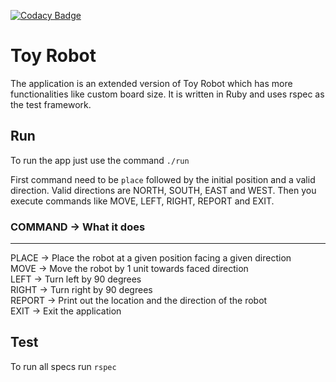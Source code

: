 [![Codacy Badge](https://api.codacy.com/project/badge/Grade/e09e10a6a966415699cff5a8007b2c05)](https://www.codacy.com/app/iranthau/toy-robot?utm_source=github.com&amp;utm_medium=referral&amp;utm_content=iranthau/toy-robot&amp;utm_campaign=Badge_Grade)

# Toy Robot

The application is an extended version of Toy Robot which has more functionalities like custom board size. It is written in Ruby and uses rspec as the test framework.

## Run

To run the app just use the command `./run`

First command need to be `place` followed by the initial position and a valid direction. Valid directions are NORTH, SOUTH, EAST and WEST.
Then you execute commands like MOVE, LEFT, RIGHT, REPORT and EXIT.

### COMMAND -> What it does
-----------------------

PLACE -> Place the robot at a given position facing a given direction  
MOVE -> Move the robot by 1 unit towards faced direction  
LEFT -> Turn left by 90 degrees  
RIGHT -> Turn right by 90 degrees  
REPORT -> Print out the location and the direction of the robot  
EXIT -> Exit the application

## Test

To run all specs run `rspec`
